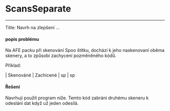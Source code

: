 # ScansSeparate
---
Title: Navrh na zlepšení
...
#### popis problému 
Na AFE packu při skenování Spoo štítku, dochází k jeho naskenovaní oběma skenery, a to způsobí zachycení pozměněného kódů. 

Příklad:

| Skenováné | Zachicené 
| sp | sp

#### Řešení
Navrhuji použít program níže. 
Temto kód zabrání druhému skeneru k odeslání dat když už jeden odesílá.
